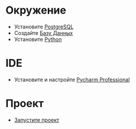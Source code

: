 # Окружение
* Установите [PostgreSQL](../enviroment/postgres/install/windows.md)
* Создайте [Базу Данных](../enviroment/postgres/create.md)
* Установите [Python](../enviroment/python/install/windows.md)

# IDE
* Установите и настройте [Pycharm Professional](../ide/pycharm.md)

# Проект
* [Запустите проект](../apps/django/develop.md) 
